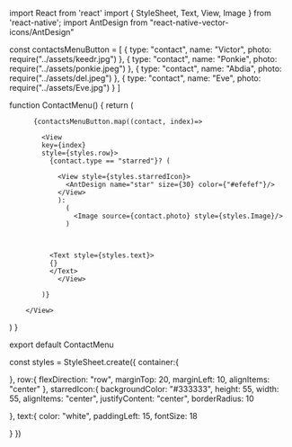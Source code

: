 import React from 'react'
import { StyleSheet, Text, View, Image } from 'react-native';
import AntDesign from "react-native-vector-icons/AntDesign"


const contactsMenuButton = [
  {
    type: "contact",
    name: "Victor",
    photo: require("../assets/keedr.jpg")
  },
  {
    type: "contact",
    name: "Ponkie",
    photo: require("../assets/ponkie.jpeg")
  },
  {
    type: "contact",
    name: "Abdia",
    photo: require("../assets/del.jpeg")
  },
  {
    type: "contact",
    name: "Eve",
    photo: require("../assets/Eve.jpg")
  }
]

function ContactMenu() {
  return (
        <View style={styles.container}>

          {contactsMenuButton.map((contact, index)=>
            
            <View 
            key={index}
            style={styles.row}>
              {contact.type == "starred"}? (

                <View style={styles.starredIcon}>
                  <AntDesign name="star" size={30} color={"#efefef"}/>
                </View>
                ):
                  (
                    <Image source={contact.photo} style={styles.Image}/>
                  )
                    
                  
             
              <Text style={styles.text}>
              {}
              </Text>
                </View>

            )}
  
        </View>
  )
}

export default ContactMenu

const styles = StyleSheet.create({
  container:{

  },
  row:{
    flexDirection: "row",
    marginTop: 20,
    marginLeft: 10,
    alignItems: "center"
  },
  starredIcon:{
   backgroundColor: "#333333",
   height: 55,
   width: 55,
   alignItems: "center",
   justifyContent: "center",
   borderRadius: 10

  },
  text:{
    color: "white",
    paddingLeft: 15,
    fontSize: 18


  }
})